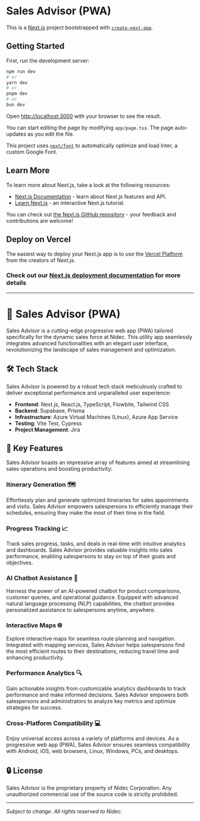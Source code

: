 # Sales Advisor (PWA)

This is a [Next.js](https://nextjs.org/) project bootstrapped with [`create-next-app`](https://github.com/vercel/next.js/tree/canary/packages/create-next-app).

## Getting Started

First, run the development server:

```bash
npm run dev
# or
yarn dev
# or
pnpm dev
# or
bun dev
```

Open [http://localhost:3000](http://localhost:3000) with your browser to see the result.

You can start editing the page by modifying `app/page.tsx`. The page auto-updates as you edit the file.

This project uses [`next/font`](https://nextjs.org/docs/basic-features/font-optimization) to automatically optimize and load Inter, a custom Google Font.

## Learn More

To learn more about Next.js, take a look at the following resources:

- [Next.js Documentation](https://nextjs.org/docs) - learn about Next.js features and API.
- [Learn Next.js](https://nextjs.org/learn) - an interactive Next.js tutorial.

You can check out [the Next.js GitHub repository](https://github.com/vercel/next.js/) - your feedback and contributions are welcome!

## Deploy on Vercel

The easiest way to deploy your Next.js app is to use the [Vercel Platform](https://vercel.com/new?utm_medium=default-template&filter=next.js&utm_source=create-next-app&utm_campaign=create-next-app-readme) from the creators of Next.js.

### Check out our [Next.js deployment documentation](https://nextjs.org/docs/deployment) for more details

---

# 🚀 Sales Advisor (PWA)

Sales Advisor is a cutting-edge progressive web app (PWA) tailored specifically for the dynamic sales force at Nidec. This utility app seamlessly integrates advanced functionalities with an elegant user interface, revolutionizing the landscape of sales management and optimization.

## 🛠️ Tech Stack

Sales Advisor is powered by a robust tech stack meticulously crafted to deliver exceptional performance and unparalleled user experience:

- **Frontend**: Next.js, React.js, TypeScript, Flowbite, Tailwind CSS
- **Backend**: Supabase, Prisma
- **Infrastructure**: Azure Virtual Machines (Linux), Azure App Service
- **Testing**: Vite Test, Cypress
- **Project Management**: Jira

## 🌟 Key Features

Sales Advisor boasts an impressive array of features aimed at streamlining sales operations and boosting productivity:

### Itinerary Generation 🗺️

Effortlessly plan and generate optimized itineraries for sales appointments and visits. Sales Advisor empowers salespersons to efficiently manage their schedules, ensuring they make the most of their time in the field.

### Progress Tracking 📈

Track sales progress, tasks, and deals in real-time with intuitive analytics and dashboards. Sales Advisor provides valuable insights into sales performance, enabling salespersons to stay on top of their goals and objectives.

### AI Chatbot Assistance 🤖

Harness the power of an AI-powered chatbot for product comparisons, customer queries, and operational guidance. Equipped with advanced natural language processing (NLP) capabilities, the chatbot provides personalized assistance to salespersons anytime, anywhere.

### Interactive Maps 🌐

Explore interactive maps for seamless route planning and navigation. Integrated with mapping services, Sales Advisor helps salespersons find the most efficient routes to their destinations, reducing travel time and enhancing productivity.

### Performance Analytics 🔍

Gain actionable insights from customizable analytics dashboards to track performance and make informed decisions. Sales Advisor empowers both salespersons and administrators to analyze key metrics and optimize strategies for success.

### Cross-Platform Compatibility 💻

Enjoy universal access across a variety of platforms and devices. As a progressive web app (PWA), Sales Advisor ensures seamless compatibility with Android, iOS, web browsers, Linux, Windows, PCs, and desktops.

## 🔒 License

Sales Advisor is the proprietary property of Nidec Corporation. Any unauthorized commercial use of the source code is strictly prohibited.

---

*Subject to change. All rights reserved to Nidec.*
